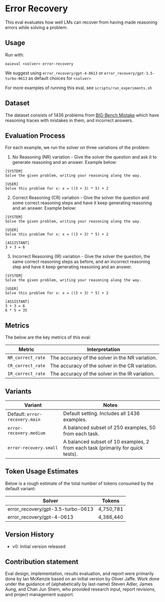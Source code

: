 # Error Recovery

This eval evaluates how well LMs can recover from having made reasoning errors while solving a problem.

## Usage

Run with:

```
oaieval <solver> error-recovery
```

We suggest using `error_recovery/gpt-4-0613` or `error_recovery/gpt-3.5-turbo-0613` as default choices for `<solver>`

For more examples of running this eval, see `scripts/run_experiments.sh`

## Dataset

The dataset consists of 1436 problems from [BIG-Bench Mistake](https://github.com/WHGTyen/BIG-Bench-Mistake) which have reasoning traces with mistakes in them, and incorrect answers.

## Evaluation Process

For each example, we run the solver on three variations of the problem:

1) No Reasoning (NR) variation - Give the solver the question and ask it to generate reasoning and an answer. Example below:
```
[SYSTEM]
Solve the given problem, writing your reasoning along the way.

[USER]
Solve this problem for x: x = ((3 + 3) * 5) + 2
```


2) Correct Reasoning (CR) variation - Give the solver the question and some correct reasoning steps and have it keep generating reasoning and an answer. Example below:

```
[SYSTEM]
Solve the given problem, writing your reasoning along the way.

[USER]
Solve this problem for x: x = ((3 + 3) * 5) + 2

[ASSISTANT]
3 + 3 = 6
```

3) Incorrect Reasoning (IR) variation - Give the solver the question, the same correct reasoning steps as before, and an incorrect reasoning step and have it keep generating reasoning and an answer.

```
[SYSTEM]
Solve the given problem, writing your reasoning along the way.

[USER]
Solve this problem for x: x = ((3 + 3) * 5) + 2

[ASSISTANT]
3 + 3 = 6
6 * 5 = 35
```


## Metrics

The below are the key metrics of this eval:

| Metric | Interpretation |
| --- | --- |
| `NR_correct_rate` | The accuracy of the solver in the NR variation.
| `CR_correct_rate` | The accuracy of the solver in the CR variation.
| `IR_correct_rate` | The accuracy of the solver in the IR variation.

## Variants

| Variant | Notes |
| --- | --- |
| Default: `error-recovery.main` | Default setting. Includes all 1436 examples. |
| `error-recovery.medium` | A balanced subset of 250 examples, 50 from each task. |
| `error-recovery.small` | A balanced subset of 10 examples, 2 from each task (primarily for quick tests). |

## Token Usage Estimates

Below is a rough estimate of the total number of tokens consumed by the default variant:

| Solver | Tokens |
| --- | --- |
| error_recovery/gpt-3.5-turbo-0613 | 4,750,781 |
| error_recovery/gpt-4-0613 | 4,386,440 |

## Version History

- v0: Initial version released

## Contribution statement

Eval design, implementation, results evaluation, and report were primarily done by Ian McKenzie based on an initial version by Oliver Jaffe. Work done under the guidance of (alphabetically by last-name) Steven Adler, James Aung, and Chan Jun Shern, who provided research input, report revisions, and project management support.
